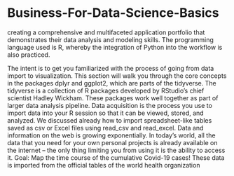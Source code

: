 # Business-For-Data-Science-Basics
creating a comprehensive and multifaceted application portfolio that demonstrates their data analysis and modeling skills. The programming language used is R, whereby the integration of Python into the workflow is also practiced.

The intent is to get you familiarized with the process of going from data import to visualization. 
This section will walk you through the core concepts in the packages dplyr and ggplot2, which are parts of the tidyverse. 
The tidyverse is a collection of R packages developed by RStudio’s chief scientist Hadley Wickham. 
These packages work well together as part of larger data analysis pipeline.
Data acquisition is the process you use to import data into your R session so that it can be viewed, stored, and analyzed. 
We discussed already how to import spreadsheet-like tables saved as csv or Excel files using read_csv and read_excel.
Data and information on the web is growing exponentially. In today’s world, all the data that you need for your own personal projects is already available on the internet – the only thing limiting you from using it is the ability to access it.
Goal: Map the time course of the cumulative Covid-19 cases! 
These data is imported from the official tables of the world health organization
